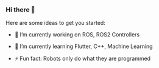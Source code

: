 ### Hi there 👋

<!--
**sachinkum0009/sachinkum0009** is a ✨ _special_ ✨ repository because its `README.md` (this file) appears on your GitHub profile.
-->
Here are some ideas to get you started:

- 🔭 I’m currently working on ROS, ROS2 Controllers
- 🌱 I’m currently learning Flutter, C++, Machine Learning

- ⚡ Fun fact: Robots only do what they are programmed

